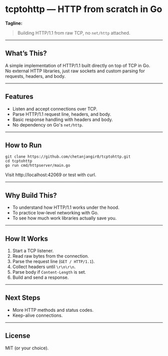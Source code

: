 # tcptohttp — HTTP from scratch in Go

**Tagline:**  
> Building HTTP/1.1 from raw TCP, no `net/http` attached.

---

## What’s This?

A simple implementation of HTTP/1.1 built directly on top of TCP in Go.  
No external HTTP libraries, just raw sockets and custom parsing for requests, headers, and body.

---

## Features

- Listen and accept connections over TCP.
- Parse HTTP/1.1 request line, headers, and body.
- Basic response handling with headers and body.
- No dependency on Go's `net/http`.

---

## How to Run

    git clone https://github.com/chetanjangir0/tcptohttp.git
    cd tcptohttp
    go run cmd/httpserver/main.go

Visit http://localhost:42069 or test with curl.

---

## Why Build This?

- To understand how HTTP/1.1 works under the hood.
- To practice low-level networking with Go.
- To see how much work libraries actually save you.

---

## How It Works

1. Start a TCP listener.  
2. Read raw bytes from the connection.  
3. Parse the request line (`GET / HTTP/1.1`).  
4. Collect headers until `\r\n\r\n`.  
5. Parse body if `Content-Length` is set.  
6. Build and send a response.

---

## Next Steps

- More HTTP methods and status codes.  
- Keep-alive connections.  

---

## License

MIT (or your choice).
